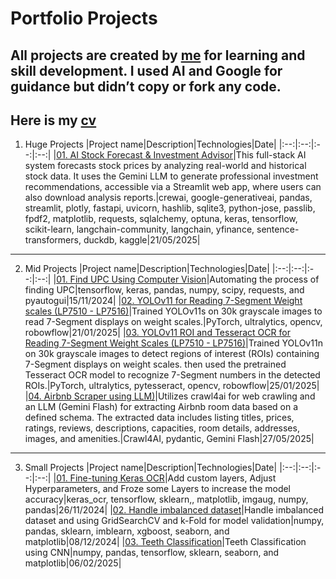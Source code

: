 # Portfolio Projects
## All projects are created by [me](https://github.com/7Gamil/) for learning and skill development. I used AI and Google for guidance but didn’t copy or fork any code.

## Here is my [cv]()

1. Huge Projects
    |Project name|Description|Technologies|Date|
    |:--:|:--:|:--:|:--:|
    |[01. AI Stock Forecast & Investment Advisor](https://github.com/Islam29632/WSP_Grad_Project/tree/main)|This full-stack AI system forecasts stock prices by analyzing real-world and historical stock data. It uses the Gemini LLM to generate professional investment recommendations, accessible via a Streamlit web app, where users can also download analysis reports.|crewai, google-generativeai, pandas, streamlit, plotly, fastapi, uvicorn, hashlib, sqlite3, python-jose, passlib, fpdf2, matplotlib, requests, sqlalchemy, optuna, keras, tensorflow, scikit-learn, langchain-community, langchain, yfinance, sentence-transformers, duckdb, kaggle|21/05/2025|

<hr/>

2. Mid Projects
    |Project name|Description|Technologies|Date|
    |:--:|:--:|:--:|:--:|
    |[01. Find UPC Using Computer Vision](Mid%2001.%20Find%20UPC%20Using%20Computer%20Vision)|Automating the process of finding UPC|tensorflow, keras, pandas, numpy, scipy, requests, and pyautogui|15/11/2024|
    |[02. YOLOv11 for Reading 7-Segment Weight scales (LP7510 - LP7516)](Mid%2002.%20YOLOv11%20for%20Reading%207-Segment%20Weight%20scales%20(LP7510%20-%20LP7516))|Trained YOLOv11s on 30k grayscale images to read 7-Segment displays on weight scales.|PyTorch, ultralytics, opencv, robowflow|21/01/2025|
    |[03. YOLOv11 ROI and Tesseract OCR for Reading 7-Segment Weight Scales (LP7510 - LP7516)](Mid%2003.%20YOLOv11%20ROI%20and%20Tesseract%20OCR%20for%20Reading%207-Segment%20Weight%20Scales%20(LP7510%20-%20LP7516))|Trained YOLOv11n on 30k grayscale images to detect regions of interest (ROIs) containing 7-Segment displays on weight scales. then used the pretrained Tesseract OCR model to recognize 7-Segment numbers in the detected ROIs.|PyTorch, ultralytics, pytesseract, opencv, robowflow|25/01/2025|
    |[04. Airbnb Scraper using LLM)](Mid%2004.%20Airbnb%20Scraper%20using%20LLM)|Utilizes crawl4ai for web crawling and an LLM (Gemini Flash) for extracting Airbnb room data based on a defined schema. The extracted data includes listing titles, prices, ratings, reviews, descriptions, capacities, room details, addresses, images, and amenities.|Crawl4AI, pydantic, Gemini Flash|27/05/2025|

<hr/>

3. Small Projects
    |Project name|Description|Technologies|Date|
    |:--:|:--:|:--:|:--:|
    |[01. Fine-tuning Keras OCR](Small%2001.%20Fine-tuning%20Keras%20OCR)|Add custom layers, Adjust Hyperparameters, and Froze some Layers to increase the model accuracy|keras_ocr, tensorflow, sklearn,, matplotlib, imgaug, numpy, pandas|26/11/2024|
    |[02. Handle imbalanced dataset](Small%2002.%20Handle%20Imbalanced%20Dataset)|Handle imbalanced dataset and using GridSearchCV and k-Fold for model validation|numpy, pandas, sklearn, imblearn, xgboost, seaborn, and matplotlib|08/12/2024|
    |[03. Teeth Classification](Small%2003.%20Teeth%20Classification)|Teeth Classification using CNN|numpy, pandas, tensorflow, sklearn, seaborn, and matplotlib|06/02/2025|
